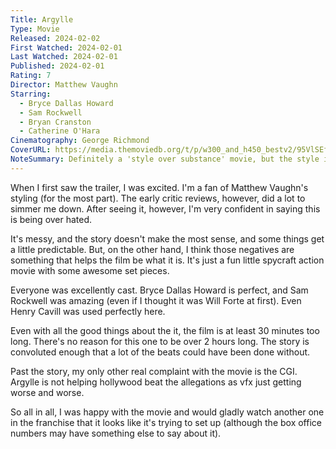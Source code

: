 ```yaml
---
Title: Argylle
Type: Movie
Released: 2024-02-02
First Watched: 2024-02-01
Last Watched: 2024-02-01
Published: 2024-02-01
Rating: 7
Director: Matthew Vaughn
Starring:
  - Bryce Dallas Howard
  - Sam Rockwell
  - Bryan Cranston
  - Catherine O'Hara
Cinematography: George Richmond
CoverURL: https://media.themoviedb.org/t/p/w300_and_h450_bestv2/95VlSEfLMqeX36UVcHJuNlWEpwf.jpg
NoteSummary: Definitely a 'style over substance' movie, but the style is pretty darn good.
---
```

When I first saw the trailer, I was excited. I'm a fan of Matthew Vaughn's styling (for the most part). The early critic reviews, however, did a lot to simmer me down. After seeing it, however, I'm very confident in saying this is being over hated. 

It's messy, and the story doesn't make the most sense, and some things get a little predictable. But, on the other hand, I think those negatives are something that helps the film be what it is. It's just a fun little spycraft action movie with some awesome set pieces. 

Everyone was excellently cast. Bryce Dallas Howard is perfect, and Sam Rockwell was amazing (even if I thought it was Will Forte at first). Even Henry Cavill was used perfectly here. 

Even with all the good things about the it, the film is at least 30 minutes too long. There's no reason for this one to be over 2 hours long. The story is convoluted enough that a lot of the beats could have been done without. 

Past the story, my only other real complaint with the movie is the CGI. Argylle is not helping hollywood beat the allegations as vfx just getting worse and worse. 

So all in all, I was happy with the movie and would gladly watch another one in the franchise that it looks like it's trying to set up (although the box office numbers may have something else to say about it). 